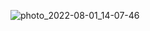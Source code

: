 ![photo_2022-08-01_14-07-46](https://user-images.githubusercontent.com/92199696/182135214-27d5558b-1be3-4cc9-b6e2-16a5f298a516.jpg)

